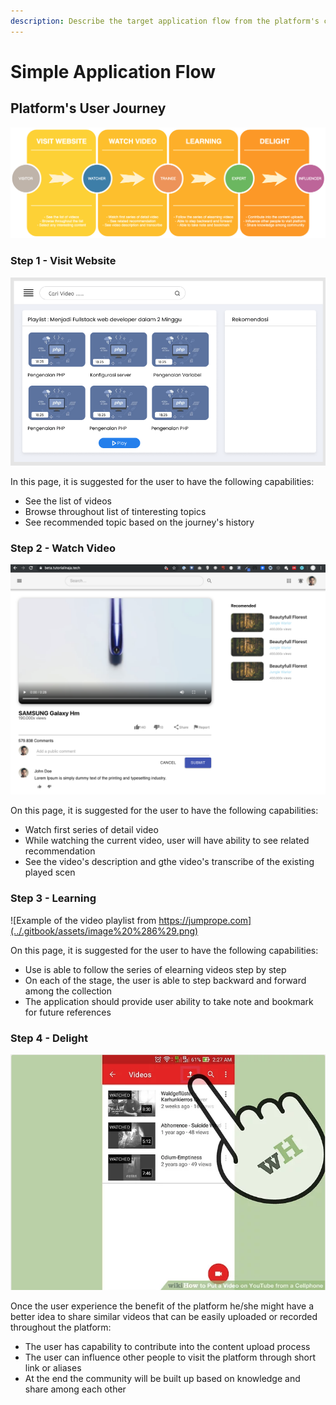 ```yaml
---
description: Describe the target application flow from the platform's capability
---
```


# Simple Application Flow

## Platform's User Journey

![](../.gitbook/assets/image%20%2824%29.png)

### Step 1 - Visit Website

![Tutorialinaja.tech landing page](../.gitbook/assets/image%20%282%29.png)

In this page, it is suggested for the user to have the following capabilities:

* See the list of videos
* Browse throughout list of tinteresting topics
* See recommended topic based on the journey's history

### Step 2 - Watch Video

![Tutorialinaja.tech video detail page](../.gitbook/assets/image%20%2816%29.png)

On this page, it is suggested for the user to have the following capabilities:

* Watch first series of detail video
* While watching the current video, user will have ability to see related recommendation 
* See the video's description and gthe video's transcribe of the existing played scen

### Step 3 - Learning

![Example of the video playlist from https://jumprope.com](../.gitbook/assets/image%20%286%29.png)

On this page, it is suggested for the user to have the following capabilities:

* Use is able to follow the series of elearning videos step by step
* On each of the stage, the user is able to step backward and forward among the collection
* The application should provide user ability to take note and bookmark for future references

### Step 4 - Delight

![How to put a video on YouTube from the phone](../.gitbook/assets/image%20%288%29.png)

Once the user experience the benefit of the platform he/she might have a better idea to share similar videos that can be easily uploaded or recorded throughout the platform:

* The user has capability to contribute into the content upload process
* The user can influence other people to visit the platform through short link or aliases
* At the end the community will be built up based on knowledge and share among each other





